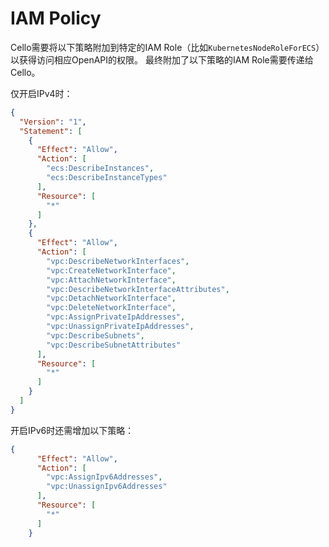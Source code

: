# IAM Policy
Cello需要将以下策略附加到特定的IAM Role（比如`KubernetesNodeRoleForECS`）以获得访问相应OpenAPI的权限。
最终附加了以下策略的IAM Role需要传递给Cello。

仅开启IPv4时：
```json
{
  "Version": "1",
  "Statement": [
    {
      "Effect": "Allow",
      "Action": [
        "ecs:DescribeInstances",
        "ecs:DescribeInstanceTypes"
      ],
      "Resource": [
        "*"
      ]
    },
    {
      "Effect": "Allow",
      "Action": [
        "vpc:DescribeNetworkInterfaces",
        "vpc:CreateNetworkInterface",
        "vpc:AttachNetworkInterface",
        "vpc:DescribeNetworkInterfaceAttributes",
        "vpc:DetachNetworkInterface",
        "vpc:DeleteNetworkInterface",
        "vpc:AssignPrivateIpAddresses",
        "vpc:UnassignPrivateIpAddresses",
        "vpc:DescribeSubnets",
        "vpc:DescribeSubnetAttributes"
      ],
      "Resource": [
        "*"
      ]
    }
  ]
}
```
开启IPv6时还需增加以下策略：
```json
{
      "Effect": "Allow",
      "Action": [
        "vpc:AssignIpv6Addresses",
        "vpc:UnassignIpv6Addresses"
      ],
      "Resource": [
        "*"
      ]
    }
```